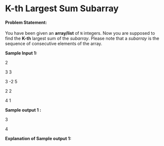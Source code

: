 # K-th Largest Sum Subarray
#### Problem Statement:
You have been given an **array/list** of `N` integers. Now you are supposed to find the **K-th** largest sum of the _subarray_.
Please note that a _subarray_ is the sequence of consecutive elements of the array.

**Sample Input 1:**

2

3 3

3 -2 5

2 2

4 1

**Sample output 1 :**

3

4

**Explanation of Sample output 1:**
